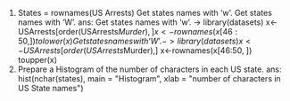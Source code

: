 1. States = rownames(US Arrests) 
Get states names with ‘w’. 
Get states names with ‘W’. 
ans:
Get states names with ‘w’. ->
library(datasets)
x<-USArrests[order(USArrests$Murder),]
x<-rownames(x[46:50, ])
tolower(x)
Get states names with ‘W’. ->
library(datasets)
x<-USArrests[order(USArrests$Murder),]
x<-rownames(x[46:50, ])
toupper(x)
2. Prepare a Histogram of the number of characters in each US state.
ans:
hist(nchar(states), main = "Histogram",
xlab = "number of characters in US State names") 

